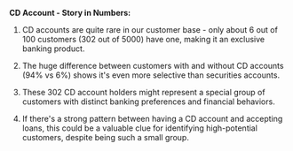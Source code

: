 
**CD Account - Story in Numbers:**

1. CD accounts are quite rare in our customer base - only about 6 out of 100 customers (302 out of 5000) have one, making it an exclusive banking product.

2. The huge difference between customers with and without CD accounts (94% vs 6%) shows it's even more selective than securities accounts.

3. These 302 CD account holders might represent a special group of customers with distinct banking preferences and financial behaviors.

4. If there's a strong pattern between having a CD account and accepting loans, this could be a valuable clue for identifying high-potential customers, despite being such a small group.
